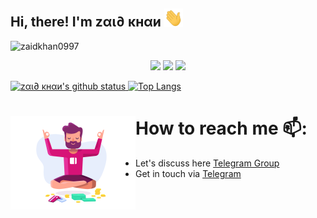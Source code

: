 ## Hi, there! I'm zαι∂ κнαи  <img src="https://github.com/zaidkhan0997/zaidkhan0997/blob/main/Hi.gif" width="30px">

<img src="https://komarev.com/ghpvc/?username=zaidkhan0997&style=flat-square" alt="zaidkhan0997" /><br>

<p align="center">
<a href="https://github.com/zaidkhan0997"> <img src="https://img.shields.io/badge/-Github-000?style=flat&logo=Github&logoColor=white" /></a>
<a href="https://www.instagram.com/zaidkhan0997"> <img src="https://img.shields.io/badge/-Instagram-c13584?style=flat&labelColor=c13584&logo=instagram&logoColor=white" /></a>
<a href="mailto:kzaid0997@gmail.com"> <img src="https://img.shields.io/badge/-Gmail-c14438?style=flat&logo=Gmail&logoColor=white" /></p></a>

[![zαι∂ κнαи's github status](https://github-readme-stats.vercel.app/api?username=zaidkhan0997&show_icons=true&count_private=true&hide_border=false&title_color=eb0029&icon_color=eb0029&include_all_commits=true)
![Top Langs](https://github-readme-stats.vercel.app/api/top-langs/?username=zaidkhan0997&layout=compact&hide_border=false&title_color=eb0029)](https://github.com/zaidkhan0997)

<!--
**zaidkhan0997/zaidkhan0997** is a ✨ _special_ ✨ repository because its `README.md` (this file) appears on your GitHub profile.

Here are some ideas to get you started:

- 🔭 I’m currently working on ...
- 🌱 I’m currently learning ...
- 👯 I’m looking to collaborate on ...
- 🤔 I’m looking for help with ...
- 💬 Ask me about ...
- 📫 How to reach me: ...
- 😄 Pronouns: ...
- ⚡ Fun fact: ...
-->
# How to reach me 📫: <img align="left" width="200" height="150" src="https://github.com/zaidkhan0997/zaidkhan0997/blob/main/080f909da46192c0db62b76330302b0c.gif?raw=true">
- Let's discuss here <a href="https://t.me/joinchat/RO4gunTlzno9E4Rp"> Telegram Group</a>
- Get in touch via <a href="https://t.me/zaidkhan0997">Telegram</a>
